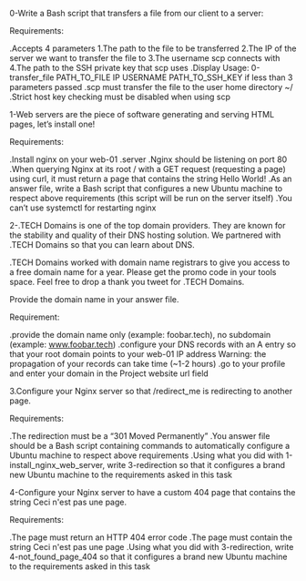 0-Write a Bash script that transfers a file from our client to a server:

Requirements:

.Accepts 4 parameters
1.The path to the file to be transferred
2.The IP of the server we want to transfer the file to
3.The username scp connects with
4.The path to the SSH private key that scp uses
.Display Usage: 0-transfer_file PATH_TO_FILE IP USERNAME PATH_TO_SSH_KEY if less than 3 parameters passed
.scp must transfer the file to the user home directory ~/
.Strict host key checking must be disabled when using scp

1-Web servers are the piece of software generating and serving HTML pages, let’s install one!

Requirements:

.Install nginx on your web-01
.server
.Nginx should be listening on port 80
.When querying Nginx at its root / with a GET request (requesting a page) using curl, it must return a page that contains the string Hello World!
.As an answer file, write a Bash script that configures a new Ubuntu machine to respect above requirements (this script will be run on the server itself)
.You can’t use systemctl for restarting nginx

2-.TECH Domains is one of the top domain providers. They are known for the stability and quality of their DNS hosting solution. We partnered with .TECH Domains so that you can learn about DNS.

.TECH Domains worked with domain name registrars to give you access to a free domain name for a year. Please get the promo code in your tools space. Feel free to drop a thank you tweet for .TECH Domains.

Provide the domain name in your answer file.

Requirement:

.provide the domain name only (example: foobar.tech), no subdomain (example: www.foobar.tech)
.configure your DNS records with an A entry so that your root domain points to your web-01 IP address Warning: the propagation of your records can take time (~1-2 hours)
.go to your profile and enter your domain in the Project website url field

3.Configure your Nginx server so that /redirect_me is redirecting to another page.

Requirements:

.The redirection must be a “301 Moved Permanently”
.You answer file should be a Bash script containing commands to automatically configure a Ubuntu machine to respect above requirements
.Using what you did with 1-install_nginx_web_server, write 3-redirection so that it configures a brand new Ubuntu machine to the requirements asked in this task

4-Configure your Nginx server to have a custom 404 page that contains the string Ceci n'est pas une page.

Requirements:

.The page must return an HTTP 404 error code
.The page must contain the string Ceci n'est pas une page
.Using what you did with 3-redirection, write 4-not_found_page_404 so that it configures a brand new Ubuntu machine to the requirements asked in this task


